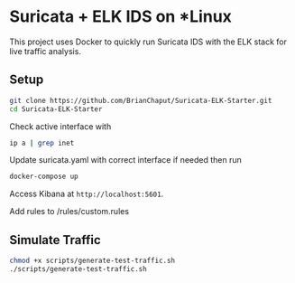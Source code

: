 
# Suricata + ELK IDS on *Linux

This project uses Docker to quickly run Suricata IDS with the ELK stack for live traffic analysis.

## Setup

```bash
git clone https://github.com/BrianChaput/Suricata-ELK-Starter.git
cd Suricata-ELK-Starter
```

Check active interface with
```bash
ip a | grep inet
```
Update suricata.yaml with correct interface if needed
then run
```bash
docker-compose up
```

Access Kibana at `http://localhost:5601`.

Add rules to /rules/custom.rules
## Simulate Traffic

```bash
chmod +x scripts/generate-test-traffic.sh
./scripts/generate-test-traffic.sh
```
